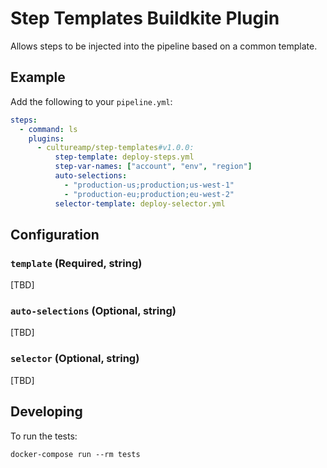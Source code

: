 # Step Templates Buildkite Plugin

Allows steps to be injected into the pipeline based on a common template.

## Example

Add the following to your `pipeline.yml`:

```yml
steps:
  - command: ls
    plugins:
      - cultureamp/step-templates#v1.0.0:
          step-template: deploy-steps.yml
          step-var-names: ["account", "env", "region"]
          auto-selections:
            - "production-us;production;us-west-1"
            - "production-eu;production;eu-west-2"
          selector-template: deploy-selector.yml
```

## Configuration

### `template` (Required, string)

[TBD]

### `auto-selections` (Optional, string)

[TBD]

### `selector` (Optional, string)

[TBD]

## Developing

To run the tests:

```shell
docker-compose run --rm tests
```
